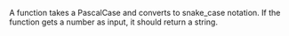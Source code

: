 A function takes a PascalCase and converts to snake_case notation.
If the function gets a number as input, it should return a string.
